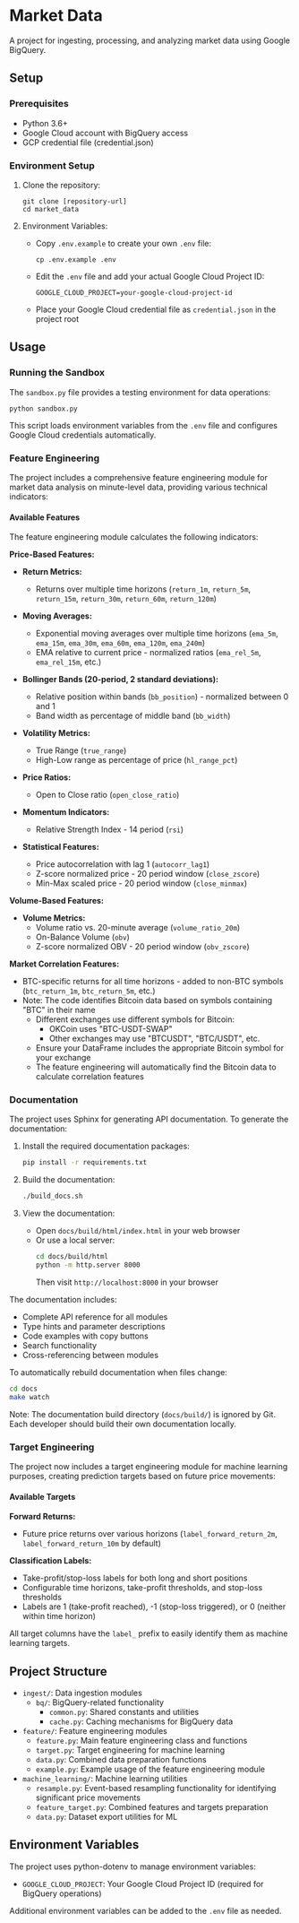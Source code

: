 # Market Data

A project for ingesting, processing, and analyzing market data using Google BigQuery.

## Setup

### Prerequisites

- Python 3.6+
- Google Cloud account with BigQuery access
- GCP credential file (credential.json)

### Environment Setup

1. Clone the repository:
   ```
   git clone [repository-url]
   cd market_data
   ```

2. Environment Variables:
   - Copy `.env.example` to create your own `.env` file:
     ```
     cp .env.example .env
     ```
   - Edit the `.env` file and add your actual Google Cloud Project ID:
     ```
     GOOGLE_CLOUD_PROJECT=your-google-cloud-project-id
     ```
   - Place your Google Cloud credential file as `credential.json` in the project root

## Usage

### Running the Sandbox

The `sandbox.py` file provides a testing environment for data operations:

```
python sandbox.py
```

This script loads environment variables from the `.env` file and configures Google Cloud credentials automatically.

### Feature Engineering

The project includes a comprehensive feature engineering module for market data analysis on minute-level data, providing various technical indicators:

#### Available Features

The feature engineering module calculates the following indicators:

**Price-Based Features:**
- **Return Metrics:**
  - Returns over multiple time horizons (`return_1m`, `return_5m`, `return_15m`, `return_30m`, `return_60m`, `return_120m`)

- **Moving Averages:**
  - Exponential moving averages over multiple time horizons (`ema_5m`, `ema_15m`, `ema_30m`, `ema_60m`, `ema_120m`, `ema_240m`)
  - EMA relative to current price - normalized ratios (`ema_rel_5m`, `ema_rel_15m`, etc.)

- **Bollinger Bands (20-period, 2 standard deviations):**
  - Relative position within bands (`bb_position`) - normalized between 0 and 1
  - Band width as percentage of middle band (`bb_width`)

- **Volatility Metrics:**
  - True Range (`true_range`)
  - High-Low range as percentage of price (`hl_range_pct`)

- **Price Ratios:**
  - Open to Close ratio (`open_close_ratio`)

- **Momentum Indicators:**
  - Relative Strength Index - 14 period (`rsi`)

- **Statistical Features:**
  - Price autocorrelation with lag 1 (`autocorr_lag1`)
  - Z-score normalized price - 20 period window (`close_zscore`)
  - Min-Max scaled price - 20 period window (`close_minmax`)

**Volume-Based Features:**
- **Volume Metrics:**
  - Volume ratio vs. 20-minute average (`volume_ratio_20m`)
  - On-Balance Volume (`obv`)
  - Z-score normalized OBV - 20 period window (`obv_zscore`)

**Market Correlation Features:**
- BTC-specific returns for all time horizons - added to non-BTC symbols (`btc_return_1m`, `btc_return_5m`, etc.)
- Note: The code identifies Bitcoin data based on symbols containing "BTC" in their name
  - Different exchanges use different symbols for Bitcoin:
    - OKCoin uses "BTC-USDT-SWAP"
    - Other exchanges may use "BTCUSDT", "BTC/USDT", etc.
  - Ensure your DataFrame includes the appropriate Bitcoin symbol for your exchange
  - The feature engineering will automatically find the Bitcoin data to calculate correlation features

### Documentation

The project uses Sphinx for generating API documentation. To generate the documentation:

1. Install the required documentation packages:
   ```bash
   pip install -r requirements.txt
   ```

2. Build the documentation:
   ```bash
   ./build_docs.sh
   ```

3. View the documentation:
   - Open `docs/build/html/index.html` in your web browser
   - Or use a local server:
     ```bash
     cd docs/build/html
     python -m http.server 8000
     ```
     Then visit `http://localhost:8000` in your browser

The documentation includes:
- Complete API reference for all modules
- Type hints and parameter descriptions
- Code examples with copy buttons
- Search functionality
- Cross-referencing between modules

To automatically rebuild documentation when files change:
```bash
cd docs
make watch
```

Note: The documentation build directory (`docs/build/`) is ignored by Git. Each developer should build their own documentation locally.

### Target Engineering

The project now includes a target engineering module for machine learning purposes, creating prediction targets based on future price movements:

#### Available Targets

**Forward Returns:**
- Future price returns over various horizons (`label_forward_return_2m`, `label_forward_return_10m` by default)
  
**Classification Labels:**
- Take-profit/stop-loss labels for both long and short positions
- Configurable time horizons, take-profit thresholds, and stop-loss thresholds
- Labels are 1 (take-profit reached), -1 (stop-loss triggered), or 0 (neither within time horizon)

All target columns have the `label_` prefix to easily identify them as machine learning targets.

## Project Structure

- `ingest/`: Data ingestion modules
  - `bq/`: BigQuery-related functionality
    - `common.py`: Shared constants and utilities
    - `cache.py`: Caching mechanisms for BigQuery data
- `feature/`: Feature engineering modules
  - `feature.py`: Main feature engineering class and functions
  - `target.py`: Target engineering for machine learning
  - `data.py`: Combined data preparation functions
  - `example.py`: Example usage of the feature engineering module
- `machine_learning/`: Machine learning utilities
  - `resample.py`: Event-based resampling functionality for identifying significant price movements
  - `feature_target.py`: Combined features and targets preparation
  - `data.py`: Dataset export utilities for ML

## Environment Variables

The project uses python-dotenv to manage environment variables:

- `GOOGLE_CLOUD_PROJECT`: Your Google Cloud Project ID (required for BigQuery operations)

Additional environment variables can be added to the `.env` file as needed.